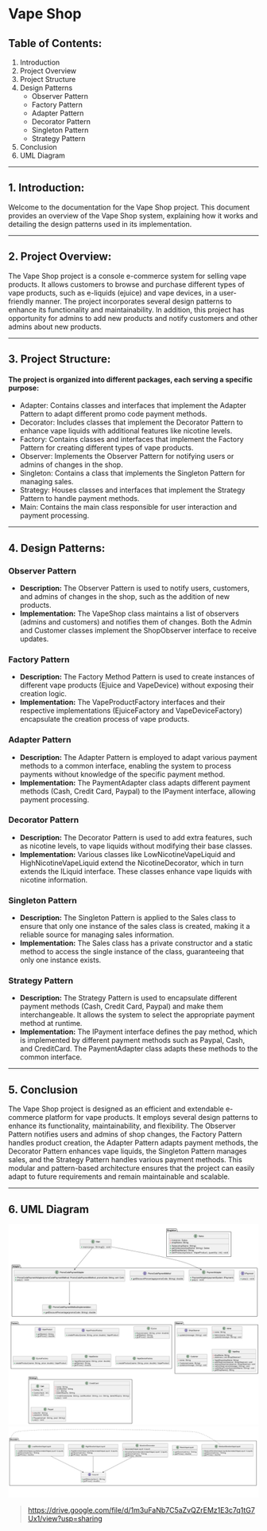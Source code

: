 # Vape Shop
## Table of Contents:
1. Introduction
2. Project Overview
3. Project Structure
4. Design Patterns
   * Observer Pattern
   * Factory Pattern
   * Adapter Pattern
   * Decorator Pattern
   * Singleton Pattern
   * Strategy Pattern
5. Conclusion
6. UML Diagram
***
## 1. Introduction:
Welcome to the documentation for the Vape Shop project. This document provides an overview of the Vape Shop system, explaining how it works and detailing the design patterns used in its implementation.
***
## 2. Project Overview:
The Vape Shop project is a console e-commerce system for selling vape products. It allows customers to browse and purchase different types of vape products, such as e-liquids (ejuice) and vape devices, in a user-friendly manner. The project incorporates several design patterns to enhance its functionality and maintainability. In addition, this project has opportunity for admins to add new products and notify customers and other admins about new products.
***
## 3. Project Structure:
#### The project is organized into different packages, each serving a specific purpose:
*  Adapter: Contains classes and interfaces that implement the Adapter Pattern to adapt different promo code payment methods.
*  Decorator: Includes classes that implement the Decorator Pattern to enhance vape liquids with additional features like nicotine levels.
*  Factory: Contains classes and interfaces that implement the Factory Pattern for creating different types of vape products.
*  Observer: Implements the Observer Pattern for notifying users or admins of changes in the shop.
*  Singleton: Contains a class that implements the Singleton Pattern for managing sales.
*  Strategy: Houses classes and interfaces that implement the Strategy Pattern to handle payment methods.
*  Main: Contains the main class responsible for user interaction and payment processing.
***
## 4. Design Patterns:
### Observer Pattern
* __Description:__ The Observer Pattern is used to notify users, customers, and admins of changes in the shop, such as the addition of new products.
* __Implementation:__ The VapeShop class maintains a list of observers (admins and customers) and notifies them of changes. Both the Admin and Customer classes implement the ShopObserver interface to receive updates.
### Factory Pattern
* __Description:__ The Factory Method Pattern is used to create instances of different vape products (Ejuice and VapeDevice) without exposing their creation logic.
* __Implementation:__ The VapeProductFactory interfaces and their respective implementations (EjuiceFactory and VapeDeviceFactory) encapsulate the creation process of vape products.
### Adapter Pattern
* __Description:__ The Adapter Pattern is employed to adapt various payment methods to a common interface, enabling the system to process payments without knowledge of the specific payment method.
* __Implementation:__ The PaymentAdapter class adapts different payment methods (Cash, Credit Card, Paypal) to the IPayment interface, allowing payment processing.
### Decorator Pattern
* __Description:__ The Decorator Pattern is used to add extra features, such as nicotine levels, to vape liquids without modifying their base classes.
* __Implementation:__ Various classes like LowNicotineVapeLiquid and HighNicotineVapeLiquid extend the NicotineDecorator, which in turn extends the ILiquid interface. These classes enhance vape liquids with nicotine information.
### Singleton Pattern
* __Description:__ The Singleton Pattern is applied to the Sales class to ensure that only one instance of the sales class is created, making it a reliable source for managing sales information.
* __Implementation:__ The Sales class has a private constructor and a static method to access the single instance of the class, guaranteeing that only one instance exists.
### Strategy Pattern
* __Description:__ The Strategy Pattern is used to encapsulate different payment methods (Cash, Credit Card, Paypal) and make them interchangeable. It allows the system to select the appropriate payment method at runtime.
* __Implementation:__ The IPayment interface defines the pay method, which is implemented by different payment methods such as Paypal, Cash, and CreditCard. The PaymentAdapter class adapts these methods to the common interface.
***
## 5. Conclusion
The Vape Shop project is designed as an efficient and extendable e-commerce platform for vape products. It employs several design patterns to enhance its functionality, maintainability, and flexibility. The Observer Pattern notifies users and admins of shop changes, the Factory Pattern handles product creation, the Adapter Pattern adapts payment methods, the Decorator Pattern enhances vape liquids, the Singleton Pattern manages sales, and the Strategy Pattern handles various payment methods. This modular and pattern-based architecture ensures that the project can easily adapt to future requirements and remain maintainable and scalable.
***
## 6. UML Diagram
![img.png](img/img.png)
![img_1.png](img/img_1.png)
![img_2.png](img/img_2.png)
> https://drive.google.com/file/d/1m3uFaNb7C5aZvQZrEMz1E3c7q1tG7Ux1/view?usp=sharing
